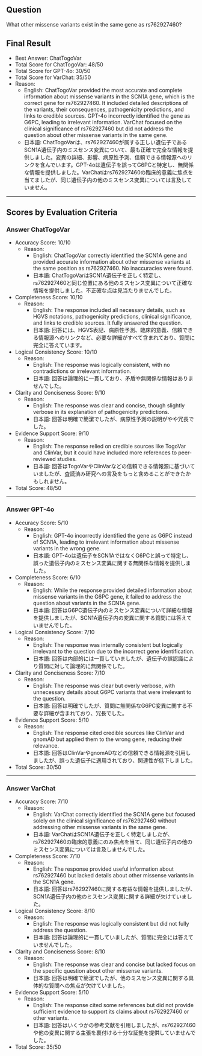 ## Question

What other missense variants exist in the same gene as rs762927460?

## Final Result

- Best Answer: ChatTogoVar
- Total Score for ChatTogoVar: 48/50
- Total Score for GPT-4o: 30/50
- Total Score for VarChat: 35/50
- Reason:
  - English: ChatTogoVar provided the most accurate and complete information about missense variants in the SCN1A gene, which is the correct gene for rs762927460. It included detailed descriptions of the variants, their consequences, pathogenicity predictions, and links to credible sources. GPT-4o incorrectly identified the gene as G6PC, leading to irrelevant information. VarChat focused on the clinical significance of rs762927460 but did not address the question about other missense variants in the same gene.
  - 日本語: ChatTogoVarは、rs762927460が属する正しい遺伝子であるSCN1A遺伝子内のミスセンス変異について、最も正確で完全な情報を提供しました。変異の詳細、影響、病原性予測、信頼できる情報源へのリンクを含んでいます。GPT-4oは遺伝子を誤ってG6PCと特定し、無関係な情報を提供しました。VarChatはrs762927460の臨床的意義に焦点を当てましたが、同じ遺伝子内の他のミスセンス変異については言及していません。

---

## Scores by Evaluation Criteria

### Answer ChatTogoVar
- Accuracy Score: 10/10
  - Reason: 
    - English: ChatTogoVar correctly identified the SCN1A gene and provided accurate information about other missense variants at the same position as rs762927460. No inaccuracies were found.
    - 日本語: ChatTogoVarはSCN1A遺伝子を正しく特定し、rs762927460と同じ位置にある他のミスセンス変異について正確な情報を提供しました。不正確な点は見当たりませんでした。
- Completeness Score: 10/10
  - Reason: 
    - English: The response included all necessary details, such as HGVS notations, pathogenicity predictions, clinical significance, and links to credible sources. It fully answered the question.
    - 日本語: 回答には、HGVS表記、病原性予測、臨床的意義、信頼できる情報源へのリンクなど、必要な詳細がすべて含まれており、質問に完全に答えています。
- Logical Consistency Score: 10/10
  - Reason: 
    - English: The response was logically consistent, with no contradictions or irrelevant information.
    - 日本語: 回答は論理的に一貫しており、矛盾や無関係な情報はありませんでした。
- Clarity and Conciseness Score: 9/10
  - Reason: 
    - English: The response was clear and concise, though slightly verbose in its explanation of pathogenicity predictions.
    - 日本語: 回答は明確で簡潔でしたが、病原性予測の説明がやや冗長でした。
- Evidence Support Score: 9/10
  - Reason: 
    - English: The response relied on credible sources like TogoVar and ClinVar, but it could have included more references to peer-reviewed studies.
    - 日本語: 回答はTogoVarやClinVarなどの信頼できる情報源に基づいていましたが、査読済み研究への言及をもっと含めることができたかもしれません。
- Total Score: 48/50

---

### Answer GPT-4o
- Accuracy Score: 5/10
  - Reason: 
    - English: GPT-4o incorrectly identified the gene as G6PC instead of SCN1A, leading to irrelevant information about missense variants in the wrong gene.
    - 日本語: GPT-4oは遺伝子をSCN1AではなくG6PCと誤って特定し、誤った遺伝子内のミスセンス変異に関する無関係な情報を提供しました。
- Completeness Score: 6/10
  - Reason: 
    - English: While the response provided detailed information about missense variants in the G6PC gene, it failed to address the question about variants in the SCN1A gene.
    - 日本語: 回答はG6PC遺伝子内のミスセンス変異について詳細な情報を提供しましたが、SCN1A遺伝子内の変異に関する質問には答えていませんでした。
- Logical Consistency Score: 7/10
  - Reason: 
    - English: The response was internally consistent but logically irrelevant to the question due to the incorrect gene identification.
    - 日本語: 回答は内部的には一貫していましたが、遺伝子の誤認識により質問に対して論理的に無関係でした。
- Clarity and Conciseness Score: 7/10
  - Reason: 
    - English: The response was clear but overly verbose, with unnecessary details about G6PC variants that were irrelevant to the question.
    - 日本語: 回答は明確でしたが、質問に無関係なG6PC変異に関する不要な詳細が含まれており、冗長でした。
- Evidence Support Score: 5/10
  - Reason: 
    - English: The response cited credible sources like ClinVar and gnomAD but applied them to the wrong gene, reducing their relevance.
    - 日本語: 回答はClinVarやgnomADなどの信頼できる情報源を引用しましたが、誤った遺伝子に適用されており、関連性が低下しました。
- Total Score: 30/50

---

### Answer VarChat
- Accuracy Score: 7/10
  - Reason: 
    - English: VarChat correctly identified the SCN1A gene but focused solely on the clinical significance of rs762927460 without addressing other missense variants in the same gene.
    - 日本語: VarChatはSCN1A遺伝子を正しく特定しましたが、rs762927460の臨床的意義にのみ焦点を当て、同じ遺伝子内の他のミスセンス変異については言及しませんでした。
- Completeness Score: 7/10
  - Reason: 
    - English: The response provided useful information about rs762927460 but lacked details about other missense variants in the SCN1A gene.
    - 日本語: 回答はrs762927460に関する有益な情報を提供しましたが、SCN1A遺伝子内の他のミスセンス変異に関する詳細が欠けていました。
- Logical Consistency Score: 8/10
  - Reason: 
    - English: The response was logically consistent but did not fully address the question.
    - 日本語: 回答は論理的に一貫していましたが、質問に完全には答えていませんでした。
- Clarity and Conciseness Score: 8/10
  - Reason: 
    - English: The response was clear and concise but lacked focus on the specific question about other missense variants.
    - 日本語: 回答は明確で簡潔でしたが、他のミスセンス変異に関する具体的な質問への焦点が欠けていました。
- Evidence Support Score: 5/10
  - Reason: 
    - English: The response cited some references but did not provide sufficient evidence to support its claims about rs762927460 or other variants.
    - 日本語: 回答はいくつかの参考文献を引用しましたが、rs762927460や他の変異に関する主張を裏付ける十分な証拠を提供していませんでした。
- Total Score: 35/50